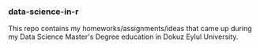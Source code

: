### data-science-in-r

This repo contains my homeworks/assignments/ideas that came up during my Data Science Master's Degree education in Dokuz Eylul University.
